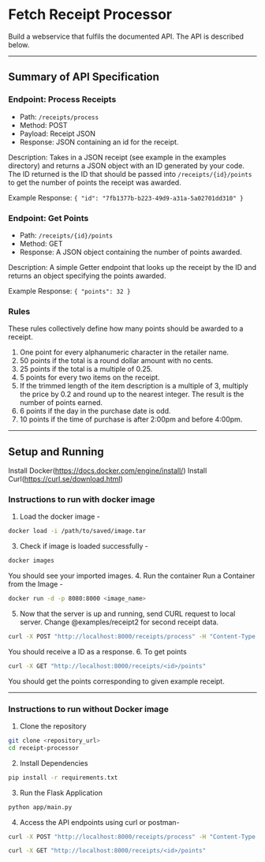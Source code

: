 # Fetch Receipt Processor
Build a webservice that fulfils the documented API. The API is described below.

---
## Summary of API Specification
### Endpoint: Process Receipts
- Path: `/receipts/process`
- Method: POST
- Payload: Receipt JSON
- Response: JSON containing an id for the receipt.

Description:
Takes in a JSON receipt (see example in the examples directory) and returns a JSON object with an ID generated by your code.
The ID returned is the ID that should be passed into `/receipts/{id}/points` to get the number of points the receipt was awarded.

Example Response:
`{ "id": "7fb1377b-b223-49d9-a31a-5a02701dd310" }`

### Endpoint: Get Points
- Path: `/receipts/{id}/points`
- Method: GET
- Response: A JSON object containing the number of points awarded.

Description:
A simple Getter endpoint that looks up the receipt by the ID and returns an object specifying the points awarded.

Example Response:
`{ "points": 32 } `

### Rules
These rules collectively define how many points should be awarded to a receipt.
1. One point for every alphanumeric character in the retailer name.
2. 50 points if the total is a round dollar amount with no cents.
3. 25 points if the total is a multiple of 0.25.
4. 5 points for every two items on the receipt.
5. If the trimmed length of the item description is a multiple of 3, multiply the price by 0.2 and round up to the nearest integer. The result is the number of points earned.
6. 6 points if the day in the purchase date is odd.
7. 10 points if the time of purchase is after 2:00pm and before 4:00pm.
---

## Setup and Running
Install Docker(https://docs.docker.com/engine/install/)
Install Curl(https://curl.se/download.html)

### Instructions to run with docker image
1. Load the docker image -
  ```bash
docker load -i /path/to/saved/image.tar
```
3. Check if image is loaded successfully -
  ```bash
docker images
```
  You should see your imported images.
4. Run the container Run a Container from the Image -
  ```bash
docker run -d -p 8080:8000 <image_name>
```
5. Now that the server is up and running, send CURL request to local server. Change @examples/receipt2 for second receipt data.
  ```bash
curl -X POST "http://localhost:8000/receipts/process" -H "Content-Type: application/json" -d @examples/receipt1.json
```
  You should receive a ID as a response.
6. To get points 
  ```bash
curl -X GET "http://localhost:8000/receipts/<id>/points"
```
  You should get the points corresponding to given example receipt. 
  
---
### Instructions to run without Docker image
1. Clone the repository
  ```bash
  git clone <repository_url>
  cd receipt-processor
```
2. Install Dependencies
  ```bash
  pip install -r requirements.txt
```
3. Run the Flask Application
 ```bash
 python app/main.py
 ```
4. Access the API endpoints using curl or postman-
 ```bash
 curl -X POST "http://localhost:8000/receipts/process" -H "Content-Type: application/json" -d @examples/receipt1.json
 
 curl -X GET "http://localhost:8000/receipts/<id>/points"
 ```
